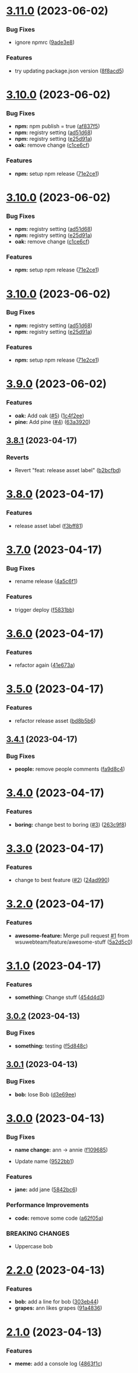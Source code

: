 # [3.11.0](https://github.com/wsuwebteam/wsuwp-plugin-workflow-test/compare/v3.10.0...v3.11.0) (2023-06-02)


### Bug Fixes

* ignore npmrc ([9ade3e8](https://github.com/wsuwebteam/wsuwp-plugin-workflow-test/commit/9ade3e8cdf56fcaa48be1494dd26d42dcf7eb5d5))


### Features

* try updating package.json version ([8f8acd5](https://github.com/wsuwebteam/wsuwp-plugin-workflow-test/commit/8f8acd59b7f8c3778e692506ac3e0380a07f837d))

# [3.10.0](https://github.com/wsuwebteam/wsuwp-plugin-workflow-test/compare/v3.9.0...v3.10.0) (2023-06-02)


### Bug Fixes

* **npm:** npm publish = true ([af837f5](https://github.com/wsuwebteam/wsuwp-plugin-workflow-test/commit/af837f556c360f3825c938f7c4e7c71b65780c3f))
* **npm:** registry setting ([ad51d68](https://github.com/wsuwebteam/wsuwp-plugin-workflow-test/commit/ad51d6884d4401d8a91c302381dbd08851e692fb))
* **npm:** registry setting ([e25d91a](https://github.com/wsuwebteam/wsuwp-plugin-workflow-test/commit/e25d91ab8f226f4e8a6284863118f9e3591fafe0))
* **oak:** remove change ([c1ce6cf](https://github.com/wsuwebteam/wsuwp-plugin-workflow-test/commit/c1ce6cfa8b6e545ad21eda9b47e481b30f4c8b38))


### Features

* **npm:** setup npm release ([71e2ce1](https://github.com/wsuwebteam/wsuwp-plugin-workflow-test/commit/71e2ce1e4859942e0c92c1d0cbc7ac13f949d9d2))

# [3.10.0](https://github.com/wsuwebteam/wsuwp-plugin-workflow-test/compare/v3.9.0...v3.10.0) (2023-06-02)


### Bug Fixes

* **npm:** registry setting ([ad51d68](https://github.com/wsuwebteam/wsuwp-plugin-workflow-test/commit/ad51d6884d4401d8a91c302381dbd08851e692fb))
* **npm:** registry setting ([e25d91a](https://github.com/wsuwebteam/wsuwp-plugin-workflow-test/commit/e25d91ab8f226f4e8a6284863118f9e3591fafe0))
* **oak:** remove change ([c1ce6cf](https://github.com/wsuwebteam/wsuwp-plugin-workflow-test/commit/c1ce6cfa8b6e545ad21eda9b47e481b30f4c8b38))


### Features

* **npm:** setup npm release ([71e2ce1](https://github.com/wsuwebteam/wsuwp-plugin-workflow-test/commit/71e2ce1e4859942e0c92c1d0cbc7ac13f949d9d2))

# [3.10.0](https://github.com/wsuwebteam/wsuwp-plugin-workflow-test/compare/v3.9.0...v3.10.0) (2023-06-02)


### Bug Fixes

* **npm:** registry setting ([ad51d68](https://github.com/wsuwebteam/wsuwp-plugin-workflow-test/commit/ad51d6884d4401d8a91c302381dbd08851e692fb))
* **npm:** registry setting ([e25d91a](https://github.com/wsuwebteam/wsuwp-plugin-workflow-test/commit/e25d91ab8f226f4e8a6284863118f9e3591fafe0))


### Features

* **npm:** setup npm release ([71e2ce1](https://github.com/wsuwebteam/wsuwp-plugin-workflow-test/commit/71e2ce1e4859942e0c92c1d0cbc7ac13f949d9d2))

# [3.9.0](https://github.com/wsuwebteam/wsuwp-plugin-workflow-test/compare/v3.8.1...v3.9.0) (2023-06-02)


### Features

* **oak:** Add oak ([#5](https://github.com/wsuwebteam/wsuwp-plugin-workflow-test/issues/5)) ([1c4f2ee](https://github.com/wsuwebteam/wsuwp-plugin-workflow-test/commit/1c4f2ee09d58adf549bdb32d710568e54dabeae1))
* **pine:** Add pine ([#4](https://github.com/wsuwebteam/wsuwp-plugin-workflow-test/issues/4)) ([63a3920](https://github.com/wsuwebteam/wsuwp-plugin-workflow-test/commit/63a3920bbd75698b7fcc781cc733bf6e18db938e))

## [3.8.1](https://github.com/wsuwebteam/wsuwp-plugin-workflow-test/compare/v3.8.0...v3.8.1) (2023-04-17)


### Reverts

* Revert "feat: release asset label" ([b2bcfbd](https://github.com/wsuwebteam/wsuwp-plugin-workflow-test/commit/b2bcfbdc68f21c73a0c9ed56dbf537f5c2efa096))

# [3.8.0](https://github.com/wsuwebteam/wsuwp-plugin-workflow-test/compare/v3.7.0...v3.8.0) (2023-04-17)


### Features

* release asset label ([f3bff81](https://github.com/wsuwebteam/wsuwp-plugin-workflow-test/commit/f3bff81103fb762e93a9fa5bc78f43c5c2b20b24))

# [3.7.0](https://github.com/wsuwebteam/wsuwp-plugin-workflow-test/compare/v3.6.0...v3.7.0) (2023-04-17)


### Bug Fixes

* rename release ([4a5c6f1](https://github.com/wsuwebteam/wsuwp-plugin-workflow-test/commit/4a5c6f1c9eaaa1f19f25da691c9d18d3c37bfc37))


### Features

* trigger deploy ([f5831bb](https://github.com/wsuwebteam/wsuwp-plugin-workflow-test/commit/f5831bbaca85ea4ccf6aadcfb5e8f6997499e99f))

# [3.6.0](https://github.com/wsuwebteam/wsuwp-plugin-workflow-test/compare/v3.5.0...v3.6.0) (2023-04-17)


### Features

* refactor again ([41e673a](https://github.com/wsuwebteam/wsuwp-plugin-workflow-test/commit/41e673a69662f163f90ca48d825db202a7de7b00))

# [3.5.0](https://github.com/wsuwebteam/wsuwp-plugin-workflow-test/compare/v3.4.1...v3.5.0) (2023-04-17)


### Features

* refactor release asset ([bd8b5b6](https://github.com/wsuwebteam/wsuwp-plugin-workflow-test/commit/bd8b5b6bac4cde8aa9bc0865bb339c4ea185744d))

## [3.4.1](https://github.com/wsuwebteam/wsuwp-plugin-workflow-test/compare/v3.4.0...v3.4.1) (2023-04-17)


### Bug Fixes

* **people:** remove people comments ([fa9d8c4](https://github.com/wsuwebteam/wsuwp-plugin-workflow-test/commit/fa9d8c449d73e162ba51b621990cfb177953dd9d))

# [3.4.0](https://github.com/wsuwebteam/wsuwp-plugin-workflow-test/compare/v3.3.0...v3.4.0) (2023-04-17)


### Features

* **boring:** change best to boring ([#3](https://github.com/wsuwebteam/wsuwp-plugin-workflow-test/issues/3)) ([263c9f8](https://github.com/wsuwebteam/wsuwp-plugin-workflow-test/commit/263c9f84327636f35e69e2029c2054ea2b445a3c))

# [3.3.0](https://github.com/wsuwebteam/wsuwp-plugin-workflow-test/compare/v3.2.0...v3.3.0) (2023-04-17)


### Features

* change to best feature ([#2](https://github.com/wsuwebteam/wsuwp-plugin-workflow-test/issues/2)) ([24ad990](https://github.com/wsuwebteam/wsuwp-plugin-workflow-test/commit/24ad99072f9b842c7e1b3c6bf918d18e57a62d6b))

# [3.2.0](https://github.com/wsuwebteam/wsuwp-plugin-workflow-test/compare/v3.1.0...v3.2.0) (2023-04-17)


### Features

* **awesome-feature:** Merge pull request [#1](https://github.com/wsuwebteam/wsuwp-plugin-workflow-test/issues/1) from wsuwebteam/feature/awesome-stuff ([5a2d5c0](https://github.com/wsuwebteam/wsuwp-plugin-workflow-test/commit/5a2d5c0782c4a367ab0f6dcb9c351c0473765a67))

# [3.1.0](https://github.com/wsuwebteam/wsuwp-plugin-workflow-test/compare/v3.0.2...v3.1.0) (2023-04-17)


### Features

* **something:** Change stuff ([454d4d3](https://github.com/wsuwebteam/wsuwp-plugin-workflow-test/commit/454d4d3aef81e81cdbbaa23aa7eb9d7d0876df49))

## [3.0.2](https://github.com/wsuwebteam/wsuwp-plugin-workflow-test/compare/v3.0.1...v3.0.2) (2023-04-13)


### Bug Fixes

* **something:** testing ([f5d848c](https://github.com/wsuwebteam/wsuwp-plugin-workflow-test/commit/f5d848cb495ef76cf7a85c9948425f2324553072))

## [3.0.1](https://github.com/wsuwebteam/wsuwp-plugin-workflow-test/compare/v3.0.0...v3.0.1) (2023-04-13)


### Bug Fixes

* **bob:** lose Bob ([d3e69ee](https://github.com/wsuwebteam/wsuwp-plugin-workflow-test/commit/d3e69ee8e5121cde8983574378b50aa53441dfa5))

# [3.0.0](https://github.com/wsuwebteam/wsuwp-plugin-workflow-test/compare/v2.2.0...v3.0.0) (2023-04-13)


### Bug Fixes

* **name change:** ann -> annie ([f109685](https://github.com/wsuwebteam/wsuwp-plugin-workflow-test/commit/f1096850865e7c7d4a689ca461dd6c1e48846bdd))


* Update name ([9522bb1](https://github.com/wsuwebteam/wsuwp-plugin-workflow-test/commit/9522bb1750dec4a0c4c74107d308dfc608f95617))


### Features

* **jane:** add jane ([5842bc6](https://github.com/wsuwebteam/wsuwp-plugin-workflow-test/commit/5842bc652083a65bdc21925daaf6397282b7f09f))


### Performance Improvements

* **code:** remove some code ([a62f05a](https://github.com/wsuwebteam/wsuwp-plugin-workflow-test/commit/a62f05a36617195cfaafbfc79abfe65e666dc59a))


### BREAKING CHANGES

* Uppercase bob

# [2.2.0](https://github.com/wsuwebteam/wsuwp-plugin-workflow-test/compare/v2.1.0...v2.2.0) (2023-04-13)


### Features

* **bob:** add a line for bob ([303eb44](https://github.com/wsuwebteam/wsuwp-plugin-workflow-test/commit/303eb44261f66d8d09f908fabdefae78613ad5eb))
* **grapes:** ann likes grapes ([91a4836](https://github.com/wsuwebteam/wsuwp-plugin-workflow-test/commit/91a483642c7c982087356591f66ad6259f59acc0))

# [2.1.0](https://github.com/wsuwebteam/wsuwp-plugin-workflow-test/compare/v2.0.0...v2.1.0) (2023-04-13)


### Features

* **meme:** add a console log ([4863f1c](https://github.com/wsuwebteam/wsuwp-plugin-workflow-test/commit/4863f1cca8f80d208372083928ecf8053fab73c0))
